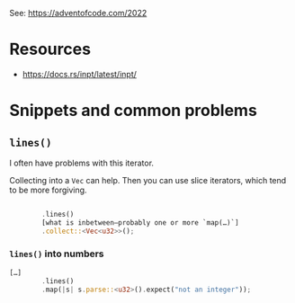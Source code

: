 See: https://adventofcode.com/2022

# Resources

- https://docs.rs/inpt/latest/inpt/

# Snippets and common problems

## `lines()`

I often have problems with this iterator.

Collecting into a `Vec` can help. Then you can use slice iterators,
which tend to be more forgiving.

``` rust

        .lines()
        [what is inbetween—probably one or more `map(…)`]
        .collect::<Vec<u32>>();
```

### `lines()` into numbers

``` rust
[…]
        .lines()
        .map(|s| s.parse::<u32>().expect("not an integer"));
```
